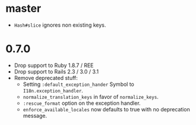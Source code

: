 # master

* `Hash#slice` ignores non existing keys.

# 0.7.0

* Drop support to Ruby 1.8.7 / REE
* Drop support to Rails 2.3 / 3.0 / 3.1
* Remove deprecated stuff:
  - Setting `:default_exception_hander` Symbol to `I18n.exception_handler`.
  - `normalize_translation_keys` in favor of `normalize_keys`.
  - `:rescue_format` option on the exception handler.
  - `enforce_available_locales` now defaults to true with no deprecation message.
